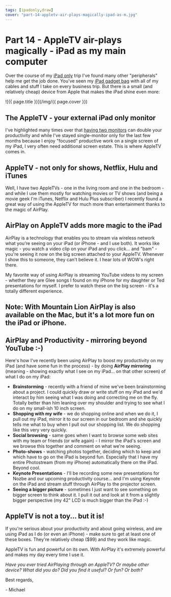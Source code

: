 ```yaml
---
tags: [ipadonly,draw]
cover: "part-14-appletv-air-plays-magically-ipad-as-m.jpg"
---
```


# Part 14 - AppleTV air-plays magically - iPad as my main computer


Over the course of my [iPad only](/ipadonly) trip I've found many other "peripherals" help me get the job done. You've seen my [iPad gadget bag](http://michaelnozbe.com/my-ipad-only-accessories-vs-steve-wozniaks-ga) with all of my cables and stuff I take on every business trip. But there is a small (and relatively cheap) device from Apple that makes the iPad shine even more:  


<!--More-->

![{{ page.title }}](/img/{{ page.cover }})

  


## The AppleTV - your external iPad only monitor

I've highlighted many times over that [having two monitors](http://michaelnozbe.com/video-of-my-dual-monitor-setup-for-twice-the) can double your productivity and while I've stayed single-monitor only for the last few months because I enjoy "focused" productive work on a single screen of my iPad, I very often need additional screen estate. This is where AppleTV comes in.

## AppleTV - not only for shows, Netflix, Hulu and iTunes

Well, I have two AppleTVs - one in the living room and one in the bedroom - and while I use them mostly for watching movies or TV shows (and being a movie geek I'm iTunes, Netflix and Hulu Plus subscriber) I recently found a great way of using the AppleTV for much more than entertainment thanks to the magic of AirPlay.

## AirPlay on AppleTV adds more magic to the iPad

AirPlay is a technology that enables you to stream via wireless network what you're seeing on your iPad (or iPhone - and I use both). It works like magic - you watch a video clip on your iPad and you click... and "bam" - you're seeing it now on the big screen attached to your AppleTV. Whenever I show this to someone, they can't believe it. I hear lots of WOW's right there.

My favorite way of using AirPlay is streaming YouTube videos to my screen - whether they are Glee songs I found on my iPhone for my daughter or Ted presentations for myself. I prefer to watch these on the big screen - it's a totally different experience.

## Note: With Mountain Lion AirPlay is also available on the Mac, but it's a lot more fun on the iPad or iPhone.

## AirPlay and Productivity - mirroring beyond YouTube :-)

Here's how I've recently been using AirPlay to boost my productivity on my iPad (and have some fun in the process) - by doing **AirPlay mirroring** (meaning - showing exactly what I see on my iPad... on that other screen) of what I do on my iPad:

  * **Brainstorming** \- recently with a friend of mine we've been brainstorming about a project. I could quickly draw or write stuff on my iPad and we'd interact by him seeing what I was doing and correcting me on the fly. Totally better than him leaning over my shoulder and trying to see what I do on my small-ish 10 inch screen.
  * **Shopping with my wife** \- we do shopping online and when we do it, I pull out my iPad, mirror it to our screen in our bedroom and she quickly tells me what to buy when I pull out our shopping list. We do shopping like this very very quickly.
  * **Social browsing** \- same goes when I want to browse some web sites with my team or friends (or wife again) - I mirror the iPad's screen and we browse this together and comment on what we're seeing.
  * **Photo-shows** \- watching photos together, deciding which to keep and which have to go on the iPad is beyond fun. Especially that I have my entire Photostream (from my iPhone) automatically there on the iPad. Beyond cool.
  * **Keynote Presentations** \- I'll be recording some new presentations for Nozbe and our upcoming productivity course... and I'm using Keynote on the iPad and stream stuff through AirPlay to the projector screen.
  * **Seeing a bigger picture** \- sometimes I just want to see something on bigger screen to think about it. I pull it out and look at it from a slightly bigger perspective (my 42" LCD is much bigger than the iPad :-)

## AppleTV is not a toy... but it is!

If you're serious about your productivity and about going wireless, and are using iPad as I do (or even an iPhone) - make sure to get at least one of these boxes. They're relatively cheap ($99) and they work like magic.

AppleTV is fun and powerful on its own. With AirPlay it's extremely powerful and makes my day every time I use it.

_Have you ever tried AirPlaying through an AppleTV? Or maybe other device? What did you do? Did you find it useful? Or fun? Or both?_

Best regards,

\- Michael


[n]: https://michael.gratis/nozbe